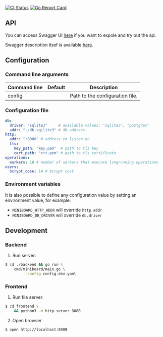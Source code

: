 [![CI Status](https://github.com/ngalaiko/miniboard/workflows/CI/badge.svg)](https://github.com/ngalaiko/miniboard/actions)
[![Go Report Card](https://goreportcard.com/badge/github.com/ngalaiko/miniboard)](https://goreportcard.com/report/github.com/ngalaiko/miniboard)

## API

You can access Swagger UI [here](https://docs.miniboard.app/) if you want to expole and try out the api.

Swagger description itsef is available [here](https://docs.miniboard.app/api.swagger.yaml).

## Configuration

### Command line arguments

| Command line            | Default                  | Description                     |
| ----------------------- | ------------------------ | ------------------------------- |
| config                  |                          | Path to the configuration file. |

### Configuration file

```yaml
db:
  driver: "sqlite3"     # available values: "sqlite3", "postgres"
  addr: "./db.sqilite3" # db address
http:
  addr: ":8080" # address to listen on
  tls:
    key_path: "key.pem"  # path to tls key
    cert_path: "crt.pem" # path to tls certificate
operations:
  workers: 10 # number of workers that execute longrunning operations
users:
  bcrypt_cose: 14 # bcrypt cost
```

### Environment variables

It is also possible to define any configuration value by setting an environment value, for example:
* `MINIBOARD_HTTP_ADDR` will override `http.addr`
* `MINIBOARD_DB_DRIVER` will override `db.driver`

## Development

### Backend

1. Run server: 

```bash
$ cd ./backend && go run \
    cmd/miniboard/main.go \
        --config config.dev.yaml
```

### Frontend

1. Run file server:

```bash
$ cd frontend \
    && python3 -m http.server 8080
```

2. Open browser

```bash
$ open http://localhost:8080
```
